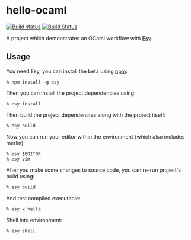 # hello-ocaml

[![Build status](https://ci.appveyor.com/api/projects/status/owyhaxk3ebeb6yq8/branch/master?svg=true)](https://ci.appveyor.com/project/esy/hello-ocaml/branch/master)
[![Build Status](https://travis-ci.org/esy-ocaml/hello-ocaml.svg?branch=master)](https://travis-ci.org/esy-ocaml/hello-ocaml)

A project which demonstrates an OCaml workflow with [Esy][].

[Esy]: https://github.com/esy-ocaml/esy
[npm]: https://www.npmjs.com

## Usage

You need Esy, you can install the beta using [npm][]:

    % npm install -g esy

Then you can install the project dependencies using:

    % esy install

Then build the project dependencies along with the project itself:

    % esy build

Now you can run your editor within the environment (which also includes merlin):

    % esy $EDITOR
    % esy vim

After you make some changes to source code, you can re-run project's build
using:

    % esy build

And test compiled executable:

    % esy x hello

Shell into environment:

    % esy shell
